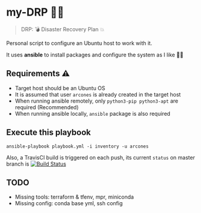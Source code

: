 # my-DRP :woman_firefighter:

> DRP: :bomb: Disaster Recovery Plan :collision:

Personal script to configure an Ubuntu host to work with it.

It uses **ansible** to install packages and configure the system as I like :woman_technologist:

## Requirements :warning:

- Target host should be an Ubuntu OS
- It is assumed that user `arcones` is already created in the target host
- When running ansible remotely, only `python3-pip python3-apt` are required (Recommended)
- When running ansible locally, `ansible` package is also required

## Execute this playbook
```
ansible-playbook playbook.yml -i inventory -u arcones
```

Also, a TravisCI build is triggered on each push, its current `status` on master branch is [![Build Status](https://travis-ci.org/arcones/my-DRP.svg?branch=master)](https://travis-ci.org/arcones/my-DRP)

## TODO
- Missing tools: terraform & tfenv, mpr, miniconda
- Missing config: conda base yml, ssh config
